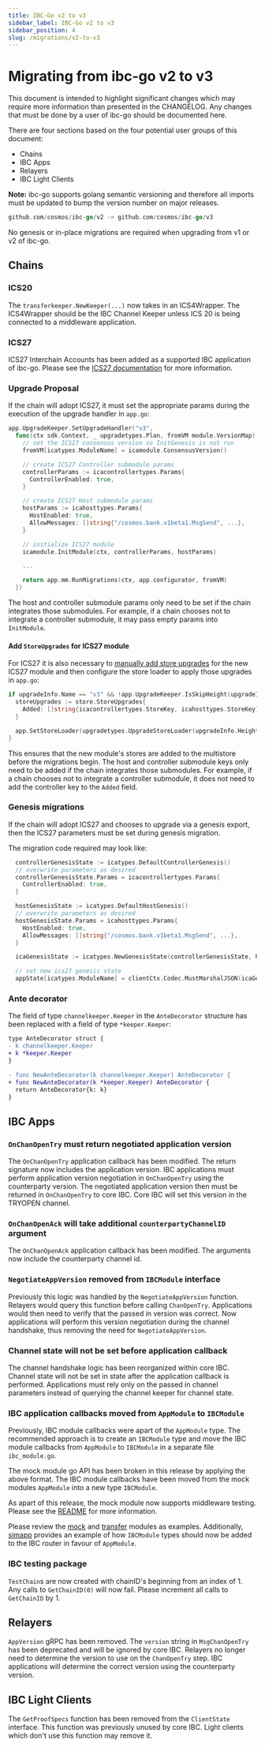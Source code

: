 ```yaml
---
title: IBC-Go v2 to v3
sidebar_label: IBC-Go v2 to v3
sidebar_position: 4
slug: /migrations/v2-to-v3
---
```


# Migrating from ibc-go v2 to v3

This document is intended to highlight significant changes which may require more information than presented in the CHANGELOG.
Any changes that must be done by a user of ibc-go should be documented here.

There are four sections based on the four potential user groups of this document:

- Chains
- IBC Apps
- Relayers
- IBC Light Clients

**Note:** ibc-go supports golang semantic versioning and therefore all imports must be updated to bump the version number on major releases.

```go
github.com/cosmos/ibc-go/v2 -> github.com/cosmos/ibc-go/v3
```

No genesis or in-place migrations are required when upgrading from v1 or v2 of ibc-go.

## Chains

### ICS20

The `transferkeeper.NewKeeper(...)` now takes in an ICS4Wrapper.
The ICS4Wrapper should be the IBC Channel Keeper unless ICS 20 is being connected to a middleware application.

### ICS27

ICS27 Interchain Accounts has been added as a supported IBC application of ibc-go.
Please see the [ICS27 documentation](../02-apps/02-interchain-accounts/01-overview.md) for more information.

### Upgrade Proposal

If the chain will adopt ICS27, it must set the appropriate params during the execution of the upgrade handler in `app.go`:

```go
app.UpgradeKeeper.SetUpgradeHandler("v3",
  func(ctx sdk.Context, _ upgradetypes.Plan, fromVM module.VersionMap) (module.VersionMap, error) {
    // set the ICS27 consensus version so InitGenesis is not run
    fromVM[icatypes.ModuleName] = icamodule.ConsensusVersion()

    // create ICS27 Controller submodule params
    controllerParams := icacontrollertypes.Params{
      ControllerEnabled: true,
    }

    // create ICS27 Host submodule params
    hostParams := icahosttypes.Params{
      HostEnabled: true,
      AllowMessages: []string{"/cosmos.bank.v1beta1.MsgSend", ...},
    }

    // initialize ICS27 module
    icamodule.InitModule(ctx, controllerParams, hostParams)

    ...

    return app.mm.RunMigrations(ctx, app.configurator, fromVM)
  })
```

The host and controller submodule params only need to be set if the chain integrates those submodules.
For example, if a chain chooses not to integrate a controller submodule, it may pass empty params into `InitModule`.

#### Add `StoreUpgrades` for ICS27 module

For ICS27 it is also necessary to [manually add store upgrades](https://docs.cosmos.network/main/learn/advanced/upgrade#add-storeupgrades-for-new-modules) for the new ICS27 module and then configure the store loader to apply those upgrades in `app.go`:

```go
if upgradeInfo.Name == "v3" && !app.UpgradeKeeper.IsSkipHeight(upgradeInfo.Height) {
  storeUpgrades := store.StoreUpgrades{
    Added: []string{icacontrollertypes.StoreKey, icahosttypes.StoreKey},
  }

  app.SetStoreLoader(upgradetypes.UpgradeStoreLoader(upgradeInfo.Height, &storeUpgrades))
}
```

This ensures that the new module's stores are added to the multistore before the migrations begin.
The host and controller submodule keys only need to be added if the chain integrates those submodules.
For example, if a chain chooses not to integrate a controller submodule, it does not need to add the controller key to the `Added` field.

### Genesis migrations

If the chain will adopt ICS27 and chooses to upgrade via a genesis export, then the ICS27 parameters must be set during genesis migration.

The migration code required may look like:

```go
  controllerGenesisState := icatypes.DefaultControllerGenesis()
  // overwrite parameters as desired
  controllerGenesisState.Params = icacontrollertypes.Params{
    ControllerEnabled: true,
  }

  hostGenesisState := icatypes.DefaultHostGenesis()
  // overwrite parameters as desired
  hostGenesisState.Params = icahosttypes.Params{
    HostEnabled: true,
    AllowMessages: []string{"/cosmos.bank.v1beta1.MsgSend", ...},
  }

  icaGenesisState := icatypes.NewGenesisState(controllerGenesisState, hostGenesisState)

  // set new ics27 genesis state
  appState[icatypes.ModuleName] = clientCtx.Codec.MustMarshalJSON(icaGenesisState)
```

### Ante decorator

The field of type `channelkeeper.Keeper` in the `AnteDecorator` structure has been replaced with a field of type `*keeper.Keeper`:

```diff
type AnteDecorator struct {
- k channelkeeper.Keeper
+ k *keeper.Keeper
}

- func NewAnteDecorator(k channelkeeper.Keeper) AnteDecorator {
+ func NewAnteDecorator(k *keeper.Keeper) AnteDecorator {
  return AnteDecorator{k: k}
}
```

## IBC Apps

### `OnChanOpenTry` must return negotiated application version

The `OnChanOpenTry` application callback has been modified.
The return signature now includes the application version.
IBC applications must perform application version negotiation in `OnChanOpenTry` using the counterparty version.
The negotiated application version then must be returned in `OnChanOpenTry` to core IBC.
Core IBC will set this version in the TRYOPEN channel.

### `OnChanOpenAck` will take additional `counterpartyChannelID` argument

The `OnChanOpenAck` application callback has been modified.
The arguments now include the counterparty channel id.

### `NegotiateAppVersion` removed from `IBCModule` interface

Previously this logic was handled by the `NegotiateAppVersion` function.
Relayers would query this function before calling `ChanOpenTry`.
Applications would then need to verify that the passed in version was correct.
Now applications will perform this version negotiation during the channel handshake, thus removing the need for `NegotiateAppVersion`.

### Channel state will not be set before application callback

The channel handshake logic has been reorganized within core IBC.
Channel state will not be set in state after the application callback is performed.
Applications must rely only on the passed in channel parameters instead of querying the channel keeper for channel state.

### IBC application callbacks moved from `AppModule` to `IBCModule`

Previously, IBC module callbacks were apart of the `AppModule` type.
The recommended approach is to create an `IBCModule` type and move the IBC module callbacks from `AppModule` to `IBCModule` in a separate file `ibc_module.go`.

The mock module go API has been broken in this release by applying the above format.
The IBC module callbacks have been moved from the mock modules `AppModule` into a new type `IBCModule`.

As apart of this release, the mock module now supports middleware testing. Please see the [README](https://github.com/cosmos/ibc-go/blob/v3.0.0/testing/README.md#middleware-testing) for more information.

Please review the [mock](https://github.com/cosmos/ibc-go/blob/v3.0.0/testing/mock/ibc_module.go) and [transfer](https://github.com/cosmos/ibc-go/blob/v3.0.0/modules/apps/transfer/ibc_module.go) modules as examples. Additionally, [simapp](https://github.com/cosmos/ibc-go/blob/v3.0.0/testing/simapp/app.go) provides an example of how `IBCModule` types should now be added to the IBC router in favour of `AppModule`.

### IBC testing package

`TestChain`s are now created with chainID's beginning from an index of 1. Any calls to `GetChainID(0)` will now fail. Please increment all calls to `GetChainID` by 1.

## Relayers

`AppVersion` gRPC has been removed.
The `version` string in `MsgChanOpenTry` has been deprecated and will be ignored by core IBC.
Relayers no longer need to determine the version to use on the `ChanOpenTry` step.
IBC applications will determine the correct version using the counterparty version.

## IBC Light Clients

The `GetProofSpecs` function has been removed from the `ClientState` interface. This function was previously unused by core IBC. Light clients which don't use this function may remove it.
